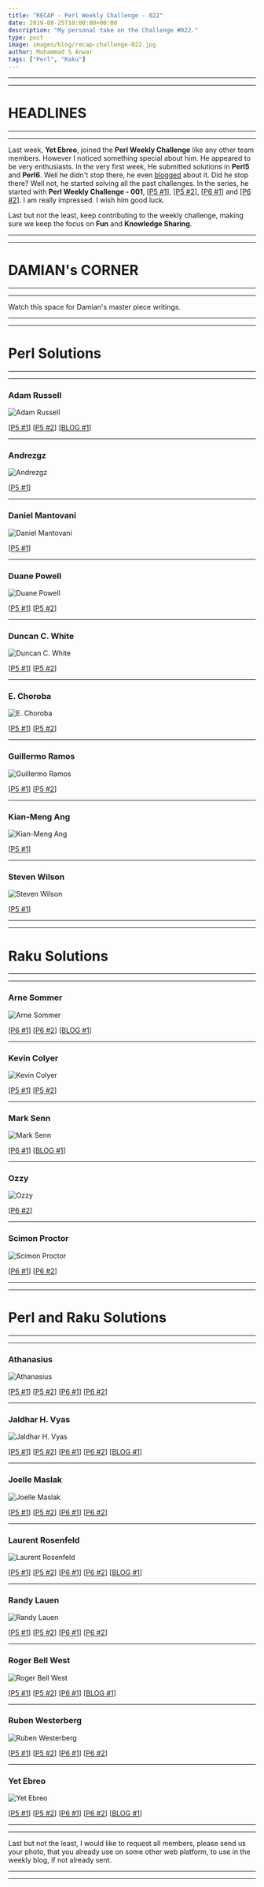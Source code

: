 ```yaml
---
title: "RECAP - Perl Weekly Challenge - 022"
date: 2019-08-25T10:00:00+00:00
description: "My personal take on the Challenge #022."
type: post
image: images/blog/recap-challenge-022.jpg
author: Mohammad S Anwar
tags: ["Perl", "Raku"]
---
```

***
***

# HEADLINES

***
***

Last week, **Yet Ebreo**, joined the **Perl Weekly Challenge** like any other team members. However I noticed something special about him. He appeared to be very enthusiasts. In the very first week, He submitted solutions in **Perl5** and **Perl6**. Well he didn't stop there, he even [blogged](http://blogs.perl.org/users/yet_ebreo/2019/08/perl-weekly-challenge-w022.html) about it. Did he stop there? Well not, he started solving all the past challenges. In the series, he started with **Perl Weekly Challenge - 001**, [[P5 #1](https://github.com/manwar/perlweeklychallenge-club/blob/master/challenge-001/yet-ebreo/perl5/ch-1.pl)], [[P5 #2](https://github.com/manwar/perlweeklychallenge-club/blob/master/challenge-001/yet-ebreo/perl5/ch-2.sh)], [[P6 #1](https://github.com/manwar/perlweeklychallenge-club/blob/master/challenge-001/yet-ebreo/perl6/ch-1.p6)] and [[P6 #2](https://github.com/manwar/perlweeklychallenge-club/blob/master/challenge-001/yet-ebreo/perl6/ch-2.p6)]. I am really impressed. I wish him good luck.

Last but not the least, keep contributing to the weekly challenge, making sure we keep the focus on **Fun** and **Knowledge Sharing**.

***
***

# DAMIAN's CORNER

***
***

Watch this space for Damian's master piece writings.

***
***

# Perl Solutions

***
***

### Adam Russell
![Adam Russell](/images/team/adam_russell.jpg)

[[P5 #1](https://github.com/manwar/perlweeklychallenge-club/blob/master/challenge-022/adam-russell/perl5/ch-1.pl)]
[[P5 #2](https://github.com/manwar/perlweeklychallenge-club/blob/master/challenge-022/adam-russell/perl5/ch-2.pl)]
[[BLOG #1](https://adamcrussell.livejournal.com/7521.html)]

***

### Andrezgz
![Andrezgz](/images/team/user.jpg)

[[P5 #1](https://github.com/manwar/perlweeklychallenge-club/blob/master/challenge-022/andrezgz/perl5/ch-1.pl)]

***

### Daniel Mantovani
![Daniel Mantovani](/images/team/daniel_mantovani.jpg)

[[P5 #1](https://github.com/manwar/perlweeklychallenge-club/blob/master/challenge-022/daniel-mantovani/perl5/ch-1.pl)]

***

### Duane Powell
![Duane Powell](/images/team/duane-powell.jpg)

[[P5 #1](https://github.com/manwar/perlweeklychallenge-club/blob/master/challenge-022/duane-powell/perl5/ch-1.pl)]
[[P5 #2](https://github.com/manwar/perlweeklychallenge-club/blob/master/challenge-022/duane-powell/perl5/ch-2.pl)]

***

### Duncan C. White
![Duncan C. White](/images/team/duncan_white.jpg)

[[P5 #1](https://github.com/manwar/perlweeklychallenge-club/blob/master/challenge-022/duncan-c-white/perl5/ch-1.pl)]
[[P5 #2](https://github.com/manwar/perlweeklychallenge-club/blob/master/challenge-022/duncan-c-white/perl5/ch-2.pl)]

***

### E. Choroba
![E. Choroba](/images/team/e-choroba.jpg)

[[P5 #1](https://github.com/manwar/perlweeklychallenge-club/blob/master/challenge-022/e-choroba/perl5/ch-1.pl)]
[[P5 #2](https://github.com/manwar/perlweeklychallenge-club/blob/master/challenge-022/e-choroba/perl5/ch-2.pl)]

***

### Guillermo Ramos
![Guillermo Ramos](/images/team/user.jpg)

[[P5 #1](https://github.com/manwar/perlweeklychallenge-club/blob/master/challenge-022/guillermo-ramos/perl5/ch-1.pl)]
[[P5 #2](https://github.com/manwar/perlweeklychallenge-club/blob/master/challenge-022/guillermo-ramos/perl5/ch-2.pl)]


***

### Kian-Meng Ang
![Kian-Meng Ang](/images/team/user.jpg)

[[P5 #1](https://github.com/manwar/perlweeklychallenge-club/blob/master/challenge-022/kian-meng-ang/perl5/ch-1.pl)]

***

### Steven Wilson
![Steven Wilson](/images/team/user.jpg)

[[P5 #1](https://github.com/manwar/perlweeklychallenge-club/blob/master/challenge-022/steven-wilson/perl5/ch-1.pl)]

***
***

# Raku Solutions

***
***

### Arne Sommer
![Arne Sommer](/images/team/arne-sommer.jpg)

[[P6 #1](https://github.com/manwar/perlweeklychallenge-club/blob/master/challenge-022/arne-sommer/perl6/ch-1.p6)]
[[P6 #2](https://github.com/manwar/perlweeklychallenge-club/blob/master/challenge-022/arne-sommer/perl6/ch-2.p6)]
[[BLOG #1](https://perl6.eu/prime-lzw.html)]

***

### Kevin Colyer
![Kevin Colyer](/images/team/user.jpg)

[[P5 #1](https://github.com/manwar/perlweeklychallenge-club/blob/master/challenge-022/kevin-colyer/perl5/ch-1.pl)]
[[P5 #2](https://github.com/manwar/perlweeklychallenge-club/blob/master/challenge-022/kevin-colyer/perl5/ch-2.pl)]

***

### Mark Senn
![Mark Senn](/images/team/mark_senn.jpg)

[[P6 #1](https://github.com/manwar/perlweeklychallenge-club/blob/master/challenge-022/mark-senn/perl6/ch-1.p6)]
[[BLOG #1](https://engineering.purdue.edu/~mark/pwc-022-1.pdf)]

***

### Ozzy
![Ozzy](/images/team/user.jpg)

[[P6 #2](https://github.com/manwar/perlweeklychallenge-club/blob/master/challenge-022/ozzy/perl6/ch-2.p6)]

***

### Scimon Proctor
![Scimon Proctor](/images/team/simon_proctor.jpg)

[[P6 #1](https://github.com/manwar/perlweeklychallenge-club/blob/master/challenge-022/simon-proctor/perl6/ch-1.p6)]
[[P6 #2](https://github.com/manwar/perlweeklychallenge-club/blob/master/challenge-022/simon-proctor/perl6/ch-2.p6)]

***
***

# Perl and Raku Solutions

***
***

### Athanasius
![Athanasius](/images/team/athanasius.jpg)

[[P5 #1](https://github.com/manwar/perlweeklychallenge-club/blob/master/challenge-022/athanasius/perl5/ch-1.pl)]
[[P5 #2](https://github.com/manwar/perlweeklychallenge-club/blob/master/challenge-022/athanasius/perl5/ch-2.pl)]
[[P6 #1](https://github.com/manwar/perlweeklychallenge-club/blob/master/challenge-022/athanasius/perl6/ch-1.p6)]
[[P6 #2](https://github.com/manwar/perlweeklychallenge-club/blob/master/challenge-022/athanasius/perl6/ch-2.p6)]

***

### Jaldhar H. Vyas
![Jaldhar H. Vyas](/images/team/jaldhar_vyas.jpg)

[[P5 #1](https://github.com/manwar/perlweeklychallenge-club/blob/master/challenge-022/jaldhar-h-vyas/perl5/ch-1.pl)]
[[P5 #2](https://github.com/manwar/perlweeklychallenge-club/blob/master/challenge-022/jaldhar-h-vyas/perl5/ch-2.pl)]
[[P6 #1](https://github.com/manwar/perlweeklychallenge-club/blob/master/challenge-022/jaldhar-h-vyas/perl6/ch-1.sh)]
[[P6 #2](https://github.com/manwar/perlweeklychallenge-club/blob/master/challenge-022/jaldhar-h-vyas/perl6/ch-2.p6)]
[[BLOG #1](https://www.braincells.com/perl/2019/08/perl_weekly_challenge_week_22.html)]

***

### Joelle Maslak
![Joelle Maslak](/images/team/joelle_maslak.jpg)

[[P5 #1](https://github.com/manwar/perlweeklychallenge-club/blob/master/challenge-022/joelle-maslak/perl5/ch-1.pl)]
[[P5 #2](https://github.com/manwar/perlweeklychallenge-club/blob/master/challenge-022/joelle-maslak/perl5/ch-2.pl)]
[[P6 #1](https://github.com/manwar/perlweeklychallenge-club/blob/master/challenge-022/joelle-maslak/perl6/ch-1.p6)]
[[P6 #2](https://github.com/manwar/perlweeklychallenge-club/blob/master/challenge-022/joelle-maslak/perl6/ch-2.p6)]

***

### Laurent Rosenfeld
![Laurent Rosenfeld](/images/team/laurent_rosenfeld.jpg)

[[P5 #1](https://github.com/manwar/perlweeklychallenge-club/blob/master/challenge-022/laurent-rosenfeld/perl5/ch-1.pl)]
[[P5 #2](https://github.com/manwar/perlweeklychallenge-club/blob/master/challenge-022/laurent-rosenfeld/perl5/ch-2.pl)]
[[P6 #1](https://github.com/manwar/perlweeklychallenge-club/blob/master/challenge-022/laurent-rosenfeld/perl6/ch-1.p6)]
[[P6 #2](https://github.com/manwar/perlweeklychallenge-club/blob/master/challenge-022/laurent-rosenfeld/perl6/ch-2.p6)]
[[BLOG #1](http://blogs.perl.org/users/laurent_r/2019/08/perl-weekly-challenge-22-sexy-prime-pairs-and-compression-algorithm.html)]

***

### Randy Lauen
![Randy Lauen](/images/team/user.jpg)

[[P5 #1](https://github.com/manwar/perlweeklychallenge-club/blob/master/challenge-022/randy-lauen/perl5/ch-1.pl)]
[[P5 #2](https://github.com/manwar/perlweeklychallenge-club/blob/master/challenge-022/randy-lauen/perl5/ch-2.pl)]
[[P6 #1](https://github.com/manwar/perlweeklychallenge-club/blob/master/challenge-022/randy-lauen/perl6/ch-1.p6)]
[[P6 #2](https://github.com/manwar/perlweeklychallenge-club/blob/master/challenge-022/randy-lauen/perl6/ch-2.p6)]

***

### Roger Bell West
![Roger Bell West](/images/team/user.jpg)

[[P5 #1](https://github.com/manwar/perlweeklychallenge-club/blob/master/challenge-022/roger-bell-west/perl5/ch-1.pl)]
[[P5 #2](https://github.com/manwar/perlweeklychallenge-club/blob/master/challenge-022/roger-bell-west/perl5/ch-2.pl)]
[[P6 #1](https://github.com/manwar/perlweeklychallenge-club/blob/master/challenge-022/roger-bell-west/perl6/ch-1.p6)]
[[BLOG #1](https://blog.firedrake.org/archive/2019/08/Perl_Weekly_Challenge_22.html)]

***

### Ruben Westerberg
![Ruben Westerberg](/images/team/ruben-westerberg.jpg)

[[P5 #1](https://github.com/manwar/perlweeklychallenge-club/blob/master/challenge-022/ruben-westerberg/perl5/ch-1.pl)]
[[P5 #2](https://github.com/manwar/perlweeklychallenge-club/blob/master/challenge-022/ruben-westerberg/perl5/ch-2.pl)]
[[P6 #1](https://github.com/manwar/perlweeklychallenge-club/blob/master/challenge-022/ruben-westerberg/perl6/ch-1.p6)]
[[P6 #2](https://github.com/manwar/perlweeklychallenge-club/blob/master/challenge-022/ruben-westerberg/perl6/ch-2.p6)]

***

### Yet Ebreo
![Yet Ebreo](/images/team/yet-ebreo.jpg)

[[P5 #1](https://github.com/manwar/perlweeklychallenge-club/blob/master/challenge-022/yet-ebreo/perl5/ch-1.pl)]
[[P5 #2](https://github.com/manwar/perlweeklychallenge-club/blob/master/challenge-022/yet-ebreo/perl5/ch-2.pl)]
[[P6 #1](https://github.com/manwar/perlweeklychallenge-club/blob/master/challenge-022/yet-ebreo/perl6/ch-1.p6)]
[[P6 #2](https://github.com/manwar/perlweeklychallenge-club/blob/master/challenge-022/yet-ebreo/perl6/ch-2.p6)]
[[BLOG #1](http://blogs.perl.org/users/yet_ebreo/2019/08/perl-weekly-challenge-w022.html)]

***
***

Last but not the least, I would like to request all members, please send us your photo, that you already use on some other web platform, to use in the weekly blog, if not already sent.

***
***
